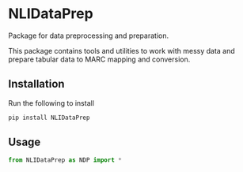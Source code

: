 # NLIDataPrep
Package for data preprocessing and preparation.

This package contains tools and utilities to work with messy data and prepare tabular data to MARC mapping and conversion.

## Installation

Run the following to install
```python
pip install NLIDataPrep
```

## Usage

```python
from NLIDataPrep as NDP import *
```